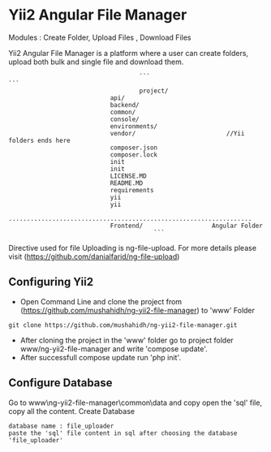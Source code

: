 Yii2 Angular File Manager
==================================================														

Modules : Create Folder, Upload Files ,  Download Files
														
Yii2 Angular File Manager is a platform where a user can create folders, upload both bulk and single file and download them.
																
										```																```
										project/
								api/
								backend/	
								common/  
								console/
								environments/							
								vendor/							//Yii folders ends here
								composer.json
								composer.lock
								init
								init
								LICENSE.MD
								README.MD
								requirements
								yii
								yii
								...................................................................
								Frontend/					Angular Folder
											```
																												
Directive used for file Uploading is ng-file-upload. For more details please visit (https://github.com/danialfarid/ng-file-upload)

## Configuring Yii2
- Open Command Line and clone the project from (https://github.com/mushahidh/ng-yii2-file-manager) to 'www' Folder
```
git clone https://github.com/mushahidh/ng-yii2-file-manager.git
```
- After cloning the project in the 'www' folder go to project folder www/ng-yii2-file-manager and write 'compose update'.
- After successfull compose update run 'php init'.

## Configure Database					
Go to www\ng-yii2-file-manager\common\data and copy open the 'sql' file, copy all the content. Create Database 
```
database name : file_uploader
paste the 'sql' file content in sql after choosing the database 'file_uploader'
```

											
						
					
					
	
